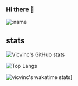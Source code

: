 ### Hi there 👋
![:name](https://count.getloli.com/get/@vicvinc)

<!--
**vicvinc/vicvinc** is a ✨ _special_ ✨ repository because its `README.md` (this file) appears on your GitHub profile.

Here are some ideas to get you started:

- 🔭 I’m currently working on ...
- 🌱 I’m currently learning ...
- 👯 I’m looking to collaborate on ...
- 🤔 I’m looking for help with ...
- 💬 Ask me about ...
- 📫 How to reach me: ...
- 😄 Pronouns: ...
- ⚡ Fun fact: ...
-->

## stats
![Vicvinc's GitHub stats](https://github-readme-stats.vercel.app/api?username=vicvinc&count_private=true&theme=prussian)

![Top Langs](https://github-readme-stats.vercel.app/api/top-langs/?username=vicvinc&layout=compact)

![vicvinc's wakatime stats](https://github-readme-stats.vercel.app/api/wakatime?username=vicvinc)]
